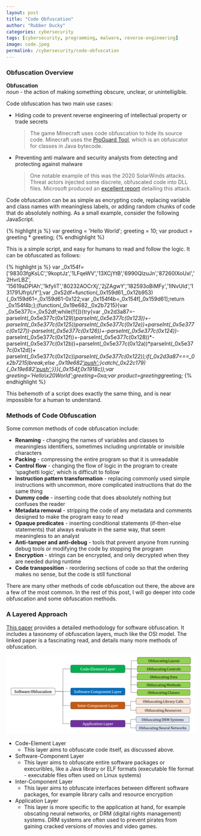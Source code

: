```yaml
---
layout: post
title: "Code Obfuscation"
author: "Rubber Ducky"
categories: cybersecurity
tags: [cybersecurity, programming, malware, reverse-engineering]
image: code.jpeg
permalink: /cybersecurity/code-obfuscation
---
```


### Obfuscation Overview

__Obfuscation__<br>
_noun_ - the action of making something obscure, unclear, or unintelligible.

Code obfuscation has two main use cases:
* Hiding code to prevent reverse engineering of intellectual property or trade secrets
     >The game Minecraft uses code obfuscation to hide its source code. Minecraft uses the [ProGuard Tool](https://github.com/Guardsquare/proguard), which is an obfuscator for classes in Java bytecode.

* Preventing anti malware and security analysts from detecting and protecting against malware
    > One notable example of this was the 2020 SolarWinds attacks. Threat actors injected some discrete, obfuscated code into DLL files. Microsoft produced an [excellent report](https://www.microsoft.com/security/blog/2020/12/18/analyzing-solorigate-the-compromised-dll-file-that-started-a-sophisticated-cyberattack-and-how-microsoft-defender-helps-protect/) detailing this attack.

Code obfuscation can be as simple as encrypting code, replacing variable and class names with meaningless labels, or adding random chunks of code that do absolutely nothing. As a small example, consider the following JavaScript.

{% highlight js %}
var greeting = 'Hello World';
greeting = 10;
var product = greeting * greeting;
{% endhighlight %}

This is a simple script, and easy for humans to read and follow the logic. It can be obfuscated as follows:

{% highlight js %}
var _0x154f=['98303fgKsLC','9koptJz','1LFqeWV','13XCjYtB','6990QlzuJn','87260lXoUxl','2HvrLBZ',
'15619aDPIAh','1kfyliT','80232AOCrXj','2jZAgwY','182593oBiMFy','1lNvUId','131791JfrpUY'];var _0x52df=function(_0x159d61,_0x12b953){_0x159d61=_0x159d61-0x122;var _0x154f4b=_0x154f[_0x159d61];return _0x154f4b;};(function(_0x19e682,_0x2b7215){var _0x5e377c=_0x52df;while(!![]){try{var _0x2d3a87=-parseInt(_0x5e377c(0x129))*parseInt(_0x5e377c(0x123))+-parseInt(_0x5e377c(0x125))*parseInt(_0x5e377c(0x12e))+parseInt(_0x5e377c(0x127))*-parseInt(_0x5e377c(0x126))+-parseInt(_0x5e377c(0x124))*-parseInt(_0x5e377c(0x12f))+-parseInt(_0x5e377c(0x128))*-parseInt(_0x5e377c(0x12b))+parseInt(_0x5e377c(0x12a))*parseInt(_0x5e377c(0x12d))+
parseInt(_0x5e377c(0x12c))*parseInt(_0x5e377c(0x122));if(_0x2d3a87===_0x2b7215)break;else _0x19e682['push'](_0x19e682['shift']());}catch(_0x22c179){_0x19e682['push'](_0x19e682['shift']());}}}(_0x154f,0x1918c));var greeting='Hello\x20World';greeting=0xa;var product=greeting*greeting;
{% endhighlight %}

This behemoth of a script does exactly the same thing, and is near impossible for a human to understand.

### Methods of Code Obfuscation

Some common methods of code obfuscation include:
* __Renaming__ - changing the names of variables and classes to meaningless identifiers, sometimes including unprintable or invisible characters
* __Packing__ - compressing the entire program so that it is unreadable
* __Control flow__ - changing the flow of logic in the program to create ‘spaghetti logic’, which is difficult to follow
* __Instruction pattern transformation__ - replacing commonly used simple instructions with uncommon, more complicated instructions that do the same thing
* __Dummy code__ - inserting code that does absolutely nothing but confuses the reader
* __Metadata removal__ - stripping the code of any metadata and comments designed to make the program easy to read
* __Opaque predicates__ - inserting conditional statements (if-then-else statements) that always evaluate in the same way, that seem meaningless to an analyst
* __Anti-tamper and anti-debug__ - tools that prevent anyone from running debug tools or modifying the code by stopping the program
* __Encryption__ - strings can be encrypted, and only decrypted when they are needed during runtime
* __Code transposition__ - reordering sections of code so that the ordering makes no sense, but the code is still functional

There are many other methods of code obfuscation out there, the above are a few of the most common. In the rest of this post, I will go deeper into code obfuscation and some obfuscation methods.

### A Layered Approach

[This paper](https://cybersecurity.springeropen.com/track/pdf/10.1186/s42400-020-00049-3.pdf) provides a detailed methodology for software obfuscation. It includes a taxonomy of obfuscation layers, much like the OSI model. The linked paper is a fascinating read, and details many more methods of obfuscation.

![alt text](\assets\img\cybersecurity\code_obfuscation\layers.PNG)

* Code-Element Layer
    * This layer aims to obfuscate code itself, as discussed above.
* Software-Component Layer
    * This layer aims to obfuscate entire software packages or execuribles, like a Java library or ELF formats (executable file format - executable files often used on Linux systems)
* Inter-Component Layer
    * This layer aims to obfuscate interfaces between different software packages, for example library calls and resource encryption
* Application Layer
    * This layer is more specific to the application at hand, for example obscating neural networks, or DRM (digital rights management) systems. DRM systems are often used to prevent pirates from gaining cracked versions of movies and video games.
